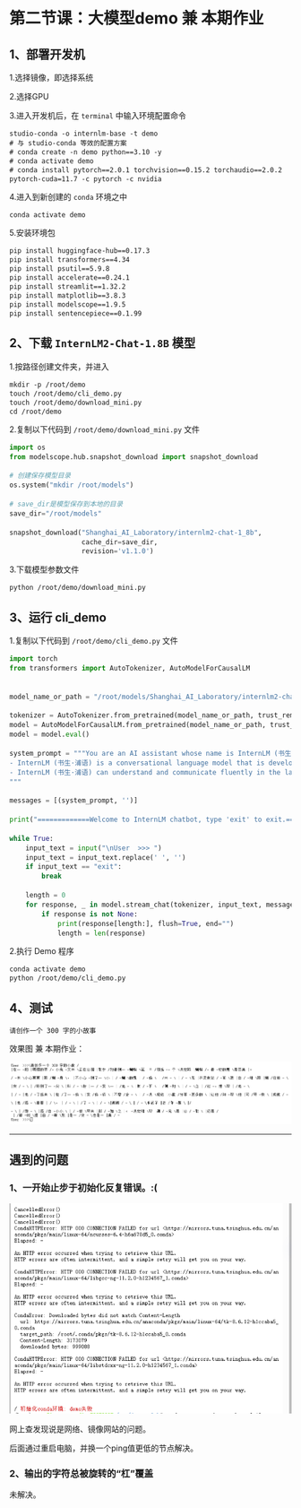 # 第二节课：大模型demo 兼 本期作业

## 1、部署开发机

1.选择镜像，即选择系统

2.选择GPU

3.进入开发机后，在 `terminal` 中输入环境配置命令

```
studio-conda -o internlm-base -t demo
# 与 studio-conda 等效的配置方案
# conda create -n demo python==3.10 -y
# conda activate demo
# conda install pytorch==2.0.1 torchvision==0.15.2 torchaudio==2.0.2 pytorch-cuda=11.7 -c pytorch -c nvidia
```

4.进入到新创建的 `conda` 环境之中

```
conda activate demo
```

5.安装环境包

```
pip install huggingface-hub==0.17.3
pip install transformers==4.34 
pip install psutil==5.9.8
pip install accelerate==0.24.1
pip install streamlit==1.32.2 
pip install matplotlib==3.8.3 
pip install modelscope==1.9.5
pip install sentencepiece==0.1.99
```

## **2、下载 `InternLM2-Chat-1.8B` 模型**

1.按路径创建文件夹，并进入

```
mkdir -p /root/demo
touch /root/demo/cli_demo.py
touch /root/demo/download_mini.py
cd /root/demo
```

2.复制以下代码到 `/root/demo/download_mini.py` 文件

```python
import os
from modelscope.hub.snapshot_download import snapshot_download

# 创建保存模型目录
os.system("mkdir /root/models")

# save_dir是模型保存到本地的目录
save_dir="/root/models"

snapshot_download("Shanghai_AI_Laboratory/internlm2-chat-1_8b", 
                  cache_dir=save_dir, 
                  revision='v1.1.0')

```

3.下载模型参数文件

```
python /root/demo/download_mini.py
```

## **3、运行 cli_demo**

1.复制以下代码到 `/root/demo/cli_demo.py` 文件

```python
import torch
from transformers import AutoTokenizer, AutoModelForCausalLM


model_name_or_path = "/root/models/Shanghai_AI_Laboratory/internlm2-chat-1_8b"

tokenizer = AutoTokenizer.from_pretrained(model_name_or_path, trust_remote_code=True, device_map='cuda:0')
model = AutoModelForCausalLM.from_pretrained(model_name_or_path, trust_remote_code=True, torch_dtype=torch.bfloat16, device_map='cuda:0')
model = model.eval()

system_prompt = """You are an AI assistant whose name is InternLM (书生·浦语).
- InternLM (书生·浦语) is a conversational language model that is developed by Shanghai AI Laboratory (上海人工智能实验室). It is designed to be helpful, honest, and harmless.
- InternLM (书生·浦语) can understand and communicate fluently in the language chosen by the user such as English and 中文.
"""

messages = [(system_prompt, '')]

print("=============Welcome to InternLM chatbot, type 'exit' to exit.=============")

while True:
    input_text = input("\nUser  >>> ")
    input_text = input_text.replace(' ', '')
    if input_text == "exit":
        break

    length = 0
    for response, _ in model.stream_chat(tokenizer, input_text, messages):
        if response is not None:
            print(response[length:], flush=True, end="")
            length = len(response)

```

2.执行 Demo 程序

```
conda activate demo
python /root/demo/cli_demo.py
```

## 4、测试

```
请创作一个 300 字的小故事
```

效果图 兼 本期作业：

![1712498744002](image/2_第二节课/1712498744002.png)



---

## 遇到的问题

### 1、一开始止步于初始化反复错误。:(

![1712490726522](image/2_第二节课/1712490726522.png)

网上查发现说是网络、镜像网站的问题。

后面通过重启电脑，并换一个ping值更低的节点解决。

### 2、输出的字符总被旋转的“杠”覆盖

未解决。
